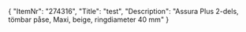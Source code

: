 {
  "ItemNr": "274316",
  "Title": "test",
  "Description": "Assura Plus 2-dels, tömbar påse, Maxi, beige, ringdiameter 40 mm"
}